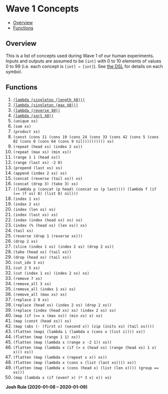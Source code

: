 # Wave 1 Concepts

- [Overview](#overview)
- [Functions](#functions)

## Overview

This is a list of concepts used during Wave 1 of our human experiments. Inputs and outputs are assumed to be `[int]` with 0 to 10 elements of values 0 to 99 (i.e. each concept is `[int] → [int]`). See [the DSL](./dsl.md) for details on each symbol.

## Functions

1. [`(lambda (singleton (length $0)))`](json/c001.json)
2. [`(lambda (singleton (max $0)))`](json/c002.json)
3. [`(lambda (reverse $0))`](json/c003.json)
4. [`(lambda (sort $0))`](json/c004.json)
5. `(unique xs)`
6. `(sum xs)`
7. `(product xs)`
8. `(const (cons 11 (cons 19 (cons 24 (cons 33 (cons 42 (cons 5 (cons 82 (cons 0 (cons 64 (cons 9 nil)))))))))) xs)`
9. `(repeat (head xs) (index 2 xs))`
10. `(repeat (max xs) (min xs))`
11. `(range 1 1 (head xs))`
12. `(range (last xs) -2 0)`
13. `(prepend (last xs) xs)`
14. `(append (index 2 xs) xs)`
15. `(concat (reverse (tail xs)) xs)`
16. `(concat (drop 3) (take 3) xs)`
17. `((lambda p (concat (p head) (concat xs (p last)))) (lambda f (if (== (f xs) 8) (list 8) nil)))`
18. `(index 1 xs)`
19. `(index 2 xs)`
20. `(index (len xs) xs)`
21. `(index (last xs) xs)`
22. `(index (index (head xs) xs) xs)`
23. `(index (% (head xs) (len xs)) xs)`
24. `(tail xs)`
25. `(reverse (drop 1 (reverse xs)))`
26. `(drop 2 xs)`
27. `(slice (index 1 xs) (index 2 xs) (drop 2 xs))`
28. `(take (head xs) (tail xs))`
29. `(drop (head xs) (tail xs))`
30. `(cut_idx 3 xs)`
31. `(cut 2 5 xs)`
32. `(cut (index 1 xs) (index 2 xs) xs)`
33. `(remove 7 xs)`
34. `(remove_all 3 xs)`
35. `(remove_all (index 1 xs) xs)`
36. `(remove_all (max xs) xs)`
37. `(replace 2 9 xs)`
38. `(replace (head xs) (index 2 xs) (drop 2 xs))`
39. `(replace (index (head xs) xs) (index 2 xs) xs)`
40. `(map (if (== x (max xs)) (min xs) x) xs)`
41. `(map (const (head xs)) xs)`
42. `(map (abs (- (first x) (second x)) (zip (inits xs) (tail xs))))`
43. `(flatten (mapi (lambda i (lambda x (cons x (list i)))) xs))`
44. `(flatten (map (range 1 1) xs))`
45. `(flatten (map (lambda x (range x -2 1)) xs))`
46. `(flatten (map (lambda x (if (> x (head xs) (range (head xs) 1 x) x))) xs))`
47. `(flatten (map (lambda x (repeat x x)) xs))`
48. `(flatten (map (lambda x (cons x (list (last xs)))) xs))`
49. `(flatten (map (lambda x (cons (head x) (list (len x)))) (group == xs)))`
50. `(map (lambda x (if (even? x) (* 3 x) x)) xs)`

**Josh Rule (2020-01-08 &ndash; 2020-01-09)**

